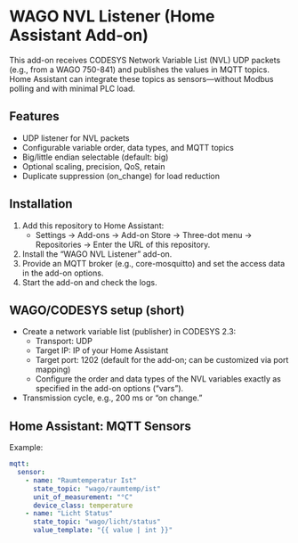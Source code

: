 # WAGO NVL Listener (Home Assistant Add-on)

This add-on receives CODESYS Network Variable List (NVL) UDP packets (e.g., from a WAGO 750-841) and publishes the values in MQTT topics. Home Assistant can integrate these topics as sensors—without Modbus polling and with minimal PLC load.

## Features
- UDP listener for NVL packets
- Configurable variable order, data types, and MQTT topics
- Big/little endian selectable (default: big)
- Optional scaling, precision, QoS, retain
- Duplicate suppression (on_change) for load reduction

## Installation
1. Add this repository to Home Assistant:
   - Settings → Add-ons → Add-on Store → Three-dot menu → Repositories → Enter the URL of this repository.
2. Install the “WAGO NVL Listener” add-on.
3. Provide an MQTT broker (e.g., core-mosquitto) and set the access data in the add-on options.
4. Start the add-on and check the logs.

## WAGO/CODESYS setup (short)
- Create a network variable list (publisher) in CODESYS 2.3:
  - Transport: UDP
  - Target IP: IP of your Home Assistant
  - Target port: 1202 (default for the add-on; can be customized via port mapping)
  - Configure the order and data types of the NVL variables exactly as specified in the add-on options (“vars”).
- Transmission cycle, e.g., 200 ms or “on change.”

## Home Assistant: MQTT Sensors
Example:
```yaml
mqtt:
  sensor:
    - name: "Raumtemperatur Ist"
      state_topic: "wago/raumtemp/ist"
      unit_of_measurement: "°C"
      device_class: temperature
    - name: "Licht Status"
      state_topic: "wago/licht/status"
      value_template: "{{ value | int }}"
